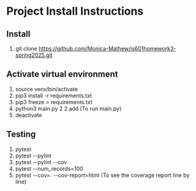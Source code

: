 # Project Install Instructions

## Install

1. git clone https://github.com/Monica-Mathew/is601homework3-spring2025.git

## Activate virtual environment

1. source venv/bin/activate
2. pip3 install -r requirements.txt
3. pip3 freeze > requirements.txt 
4. python3 main.py 2 2 add (To run main.py)
4. deactivate


## Testing
1. pytest
2. pytest --pylint 
3. pytest --pylint --cov
4. pytest --num_records=100
5. pytest --cov=. --cov-report=html (To see the coverage report line by line)
